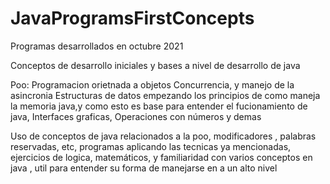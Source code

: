 # JavaProgramsFirstConcepts
Programas desarrollados en octubre 2021 

Conceptos de desarrollo iniciales y bases a nivel de desarrollo de java

Poo: Programacion orietnada a objetos
Concurrencia, y manejo de la asincronia
Estructuras de datos empezando los principios de como maneja la memoria java,y como esto es base para entender el fucionamiento de java, Interfaces graficas, Operaciones con números y demas

Uso de conceptos de java relacionados a la poo, modificadores , palabras reservadas, etc, programas aplicando 
las tecnicas ya mencionadas, ejercicios de logica, matemáticos, y familiaridad con varios conceptos en java , util para entender su forma
de manejarse en a un alto nivel 
